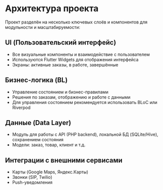 
# Архитектура проекта

Проект разделён на несколько ключевых слоёв и компонентов для модульности и масштабируемости:

## UI (Пользовательский интерфейс)

- Все визуальные компоненты и взаимодействие с пользователем
- Используются Flutter Widgets для отображения интерфейса
- Экраны: активные заказы, в работе, завершённые

## Бизнес-логика (BL)

- Управление состоянием и бизнес-правилами
- Решения по заказам, отображению и работе с данными
- Для управления состоянием рекомендуется использовать BLoC или Riverpod

## Данные (Data Layer)

- Модуль для работы с API (PHP backend), локальной БД (SQLite/Hive), сохранением состояния
- Модели: заказ, товар, клиент и т.д.

## Интеграции с внешними сервисами

- Карты (Google Maps, Яндекс.Карты)
- Звонки (SIP, Twilio)
- Push-уведомления
